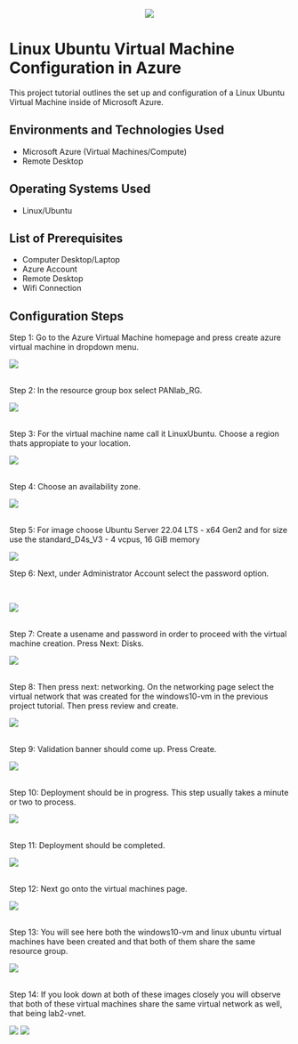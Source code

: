 <p align="center">
<img src=https://i.imgur.com/wWxNb0n.png/>
</p>

<h1>Linux Ubuntu Virtual Machine Configuration in Azure</h1>
This project tutorial outlines the set up and configuration of a Linux Ubuntu Virtual Machine inside of Microsoft Azure.<br />

<h2>Environments and Technologies Used</h2>

- Microsoft Azure (Virtual Machines/Compute)
- Remote Desktop


<h2>Operating Systems Used </h2>

- Linux/Ubuntu</b> 

<h2>List of Prerequisites</h2>

- Computer Desktop/Laptop
- Azure Account
- Remote Desktop
- Wifi Connection

<h2>Configuration Steps</h2>
Step 1: Go to the Azure Virtual Machine homepage and press create azure virtual machine in dropdown menu.
<p>
<img src="https://i.imgur.com/ESYlyEa.png"/>
</p>
<p>

<br />
Step 2: In the resource group box select PANlab_RG.
<p>
<img src="https://i.imgur.com/Gd1Gwai.png"/>
</p>
<p>

</p>
<br />
Step 3: For the virtual machine name call it LinuxUbuntu. Choose a region thats appropiate to your location.
<p>
<img src="https://i.imgur.com/w19Oozg.png"/>
</p>
<p>

</p>
<br />
Step 4: Choose an availability zone.
<p>
<img src="https://i.imgur.com/9ePg5Ye.png"/>
</p>
<p>

</p>
<br />
Step 5: For image choose Ubuntu Server 22.04 LTS - x64 Gen2 and for size use the standard_D4s_V3 - 4 vcpus, 16 GiB memory
<p>
<img src="https://i.imgur.com/t3cDAiB.png"/>
</p>
<p>
Step 6: Next, under Administrator Account select the password option.
</p>
<br />

<p>
<img src="https://i.imgur.com/Sob6u9C.png"/>
</p>
<p>

</p>
<br />
Step 7: Create a usename and password in order to proceed with the virtual machine creation. Press Next: Disks.
<p>
<img src="https://i.imgur.com/Ggv3enf.png"/>
</p>
<p>

</p>
<br />
Step 8: Then press next: networking. On the networking page select the virtual network that was created for the windows10-vm in the previous project tutorial. Then press review and create.
<p>
<img src="https://i.imgur.com/WyFzAmG.png"/>
</p>
<p>

</p>
<br />
Step 9:  Validation banner should come up. Press Create.
<p>
<p>
<img src="https://i.imgur.com/W2BMWGf.png"/>
</p>
<p>

</p>
<br />
Step 10: Deployment should be in progress. This step usually takes a minute or two to process.
<p>
<img src="https://i.imgur.com/qZcadiA.png"/>
</p>
<p>

</p>
<br />
Step 11: Deployment should be completed.
<p>
<img src="https://i.imgur.com/M44pKAz.png"/>
</p>
<p>

</p>
<br />
Step 12: Next go onto the virtual machines page.
<p>
<img src="https://i.imgur.com/a78y0Eu.png"/>
</p>
<p>

</p>
<br />
Step 13: You will see here both the windows10-vm and linux ubuntu virtual machines have been created and that both of them share the same resource group.
<p>
<img src="https://i.imgur.com/FmOPetv.png"/>
</p>
<p>

</p>
<br />
Step 14: If you look down at both of these images closely you will observe that both of these virtual machines share the same virtual network as well, that being lab2-vnet.
<p>
<img src="https://i.imgur.com/CmVNxiC.png"/>
 
<img src="https://i.imgur.com/0ZPgKqp.png"/> 

</p>
<p>

</p>
<br />















